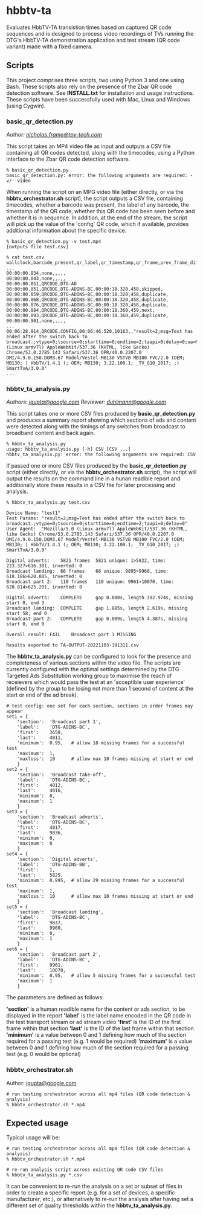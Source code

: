 # hbbtv-ta
Evaluates HbbTV-TA transistion times based on captured QR code sequences and is designed to process video recordings of TVs running the DTG's HbbTV-TA demonstration application and test stream (QR code variant) made with a fixed camera.

## Scripts

This project comprises three scripts, two using Python 3 and one using Bash. These scripts also rely on the presence of the Zbar QR code detection software. See **INSTALL.txt** for installation and usage instructions. These scripts have been successfully used with Mac, Linux and Windows (using Cygwin).

### basic_qr_detection.py

*Author: nicholas.frame@tpv-tech.com*

This script takes an MP4 video file as input and outputs a CSV file containing all QR codes detected, along with the timecodes, using a Python interface to the Zbar QR code detection software.
```
% basic_qr_detection.py
basic_qr_detection.py: error: the following arguments are required: -v/--video
```
When running the script on an MPG video file (either directly, or via the **hbbtv_orchestrator.sh** script), the script outputs a CSV file, containing timecodes, whether a barcode was present, the label of any barcode, the timestamp of the QR code, whether this QR code has been seen before and whether it is in sequence. In addition, at the end of the stream, the script will pick up the value of the 'config' QR code, which if available, provides additional information about the specific device.
```
% basic_qr_detection.py -v test.mp4
[outputs file test.csv]

% cat test.csv
wallclock,barcode_present,qr_label,qr_timestamp,qr_frame,prev_frame_diff,config
...
00:00:00.834,none,,,,,
00:00:00.843,none,,,,,
00:00:00.851,QRCODE,DTG-AD
00:00:00.851,QRCODE,DTG-ADINS-BC,00:00:18.320,458,skipped,
00:00:00.859,QRCODE,DTG-ADINS-BC,00:00:18.320,458,duplicate,
00:00:00.868,QRCODE,DTG-ADINS-BC,00:00:18.320,458,duplicate,
00:00:00.876,QRCODE,DTG-ADINS-BC,00:00:18.320,458,duplicate,
00:00:00.884,QRCODE,DTG-ADINS-BC,00:00:18.360,459,next,
00:00:00.893,QRCODE,DTG-ADINS-BC,00:00:18.360,459,duplicate,
00:00:00.901,none,,,,,
...
00:06:28.914,QRCODE,CONFIG,00:06:46.520,10163,,"result=2;msg=Test has ended after the switch back to broadcast.;vtype=0;tsource=0;starttime=0;endtime=2;taapi=0;delay=0;ua=Mozilla/5.0 (Linux armv7l) AppleWebKit/537.36 (KHTML, like Gecko) Chrome/53.0.2785.143 Safari/537.36 OPR/40.0.2207.0 OMI/4.9.0.150.DOM3.67 Model/Vestel-MB130 VSTVB MB100 FVC/2.0 (OEM; MB130; ) HbbTV/1.4.1 (; OEM; MB130; 3.22.100.1; _TV_G10_2017; ;) SmartTvA/3.0.0"
...
```
### hbbtv_ta_analysis.py

*Authors: jgupta@google.com*
*Reviewer: duhlmann@google.com*

This script takes one or more CSV files produced by **basic_qr_detection.py** and produces a summary report showing which sections of ads and content were detected along with the timings of any switches from broadcast to broadband content and back again.
```
% hbbtv_ta_analysis.py
usage: hbbtv_ta_analysis.py [-h] CSV [CSV ...]
hbbtv_ta_analysis.py: error: the following arguments are required: CSV
```
If passed one or more CSV files produced by the **basic_qr_detection.py** script (either directly, or via the **hbbtv_orchestrator.sh** script), the script will output the results on the command line in a hunan readible report and additionally store these results in a CSV file for later processing and analysis.
```
% hbbtv_ta_analysis.py test.csv

Device Name: "test1"
Test Params: "result=2;msg=Test has ended after the switch back to broadcast.;vtype=0;tsource=0;starttime=0;endtime=2;taapi=0;delay=0"
User Agent:  "Mozilla/5.0 (Linux armv7l) AppleWebKit/537.36 (KHTML, like Gecko) Chrome/53.0.2785.143 Safari/537.36 OPR/40.0.2207.0 OMI/4.9.0.150.DOM3.67 Model/Vestel-MB130 VSTVB MB100 FVC/2.0 (OEM; MB130; ) HbbTV/1.4.1 (; OEM; MB130; 3.22.100.1; _TV_G10_2017; ;) SmartTvA/3.0.0"

Digital adverts:	5821 frames	 5821 unique: 1>5822, time: 223.327>616.301, inverted: 0
Broadcast landing:	66 frames	 66 unique: 9895>9960, time: 618.186>620.805, inverted: 0
Broadcast part 2:	110 frames	 110 unique: 9961>10070, time: 620.814>625.201, inverted: 0

Digital adverts:	COMPLETE	 gap 0.000s, length 392.974s, missing start 0, end 3
Broadcast landing:	COMPLETE	 gap 1.885s, length 2.619s, missing start 58, end 0
Broadcast part 2:	COMPLETE	 gap 0.009s, length 4.387s, missing start 0, end 0

Overall result:	FAIL	Broadcast part 1 MISSING

Results exported to TA-OUTPUT-20221103-191311.csv
```
The **hbbtv_ta_analysis.py** can be configured to look for the presence and completeness of various sections within the video file. The scripts are currently configured with the optimal settings determined by the DTG Targeted Ads Substitution working group to maximise the reach of receievers which would pass the test at an 'acceptible user experience' (defined by the group to be losing not more than 1 second of content at the start or end of the ad break).
```
# test config: one set for each section, sections in order frames may appear
set1 = {
    'section':  'Broadcast part 1',
    'label':    'DTG-ADINS-BC',
    'first':    3650,
    'last':     4011,
    'minimum':  0.95,   # allow 18 missing frames for a successful test
    'maximum':  1,
    'maxloss':  10      # allow max 10 frames missing at start or end
    }
set2 = {
    'section':  'Broadcast take-off',
    'label':    'DTG-ADINS-BC',
    'first':    4012,
    'last':     4016,
    'minimum':  0,
    'maximum':  1
    }
set3 = {
    'section':  'Broadcast adverts',
    'label':    'DTG-ADINS-BC',
    'first':    4017,
    'last':     9836,
    'minimum':  0,
    'maximum':  0
    }
set4 = {
    'section':  'Digital adverts',
    'label':    'DTG-ADINS-BB',
    'first':    1,
    'last':     5825,
    'minimum':  0.995,  # allow 29 missing frames for a successful test
    'maximum':  1,
    'maxloss':  10      # allow max 10 frames missing at start or end
    }
set5 = {
    'section':  'Broadcast landing',
    'label':    'DTG-ADINS-BC',
    'first':    9837,
    'last':     9960,
    'minimum':  0,
    'maximum':  1
    }
set6 = {
    'section':  'Broadcast part 2',
    'label':    'DTG-ADINS-BC',
    'first':    9961,
    'last':     10070,
    'minimum':  0.95,   # allow 5 missing frames for a successful test
    'maximum':  1
    }
```
The parameters are defined as follows:

**'section'** is a human readible name for the content or ads section, to be displayed in the report
**'label'** is the label name encoded in the QR code in the test transport stream or ad stream video
**'first'** is the ID of the first frame within that section
**'last'** is the ID of the last frame within that section
**'minimum'** is a value between 0 and 1 defining how much of the section required for a passing test (e.g. 1 would be required)
**'maximum'** is a value between 0 and 1 defining how much of the section required for a passing test (e.g. 0 would be optional)

### hbbtv_orchestrator.sh

Author: jgupta@google.com
```
# run testing orchestrator across all mp4 files (QR code detection & analysis)
% hbbtv_orchestrator.sh *.mp4
```
## Expected usage

Typical usage will be:
```
# run testing orchestrator across all mp4 files (QR code detection & analysis)
% hbbtv_orchestrator.sh *.mp4

# re-run analysis script across existing QR code CSV files
% hbbtv_ta_analysis.py *.csv
```
It can be convenient to re-run the analysis on a set or subset of files in order to create a specific report (e.g. for a set of devices, a specific manufacturer, etc.), or alternatively to re-run the analysis after having set a different set of quality thresholds within the **hbbtv_ta_analysis.py**.
